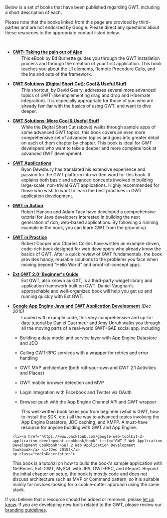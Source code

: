   <style>
    ul.toolsList li {
        margin-bottom:1em;
  }

  ul.toolsList li a:visited,
  ul.toolsList li a:link,
  ul.toolsList li a:hover,
  ul.toolsList li a:active,
  ul.toolsList li a:focus {
    font-weight:bold;
  }

  .pay {
   color: #008000;
  }

   ul.toolsList li p.toolsDescription {
     margin-left:2em;
     margin-top:3px;
   }
   #body {
     max-width:700px;
   }
   </style>


<p>Below is a set of books that have been published regarding GWT, including a short description of each.</p>

<p>Please note that the books linked from this page are provided by third-parties and are not endorsed by Google. Please direct any questions about these resources to the appropriate contact listed below.</p>
<br/>
<ul class="toolsList">
  <li>
      <a href="http://www.pragmaticprogrammer.com/titles/ebgwt/" title="GWT: Taking the pain out of Ajax">GWT: Taking the pain out of Ajax</a>
        <p class="toolsDescription"> This eBook by Ed Burnette guides
      you through the GWT installation process and through the creation of your
            first application.  This book teaches you about the UI elements, Remote
          Procedure Calls, and the ins and outs of the framework.</p>
    </li>
    <li>
      <a href="http://www.informit.com/store/product.aspx?isbn=0131584650" title="GWT Solutions (Digital Short Cut): Cool & Useful Stuff">GWT Solutions (Digital Short Cut): Cool & Useful Stuff</a>
        <p class="toolsDescription">This shortcut, by David Geary, addresses several more advanced topics of GWT (like implementing drag and drop and Hibernate integration). It is especially appropriate for those of you who are already familiar with the basics of using GWT, and want to dive deeper.</p>
    </li>
    <li>
      <a href="http://www.informit.com/store/product.aspx?isbn=013234534X" title="GWT Solutions: More Cool & Useful Stuff">GWT Solutions: More Cool & Useful Stuff</a>
        <p class="toolsDescription">While the Digital Short Cut (above) walks through sample apps of some advanced GWT topics, this book covers an even more comprehensive set of advanced topics and goes into greater detail on each of them chapter by chapter. This book is ideal for GWT developers who want to take a deeper and more complete look at advanced GWT development.</p>
    </li>
    <li>
      <a href="http://www.informit.com/store/product.aspx?isbn=0321501969" title="GWT Applications">GWT Applications</a>
        <p class="toolsDescription">Ryan Dewsbury has translated his extensive experience and passion for the GWT platform into written word for this book. It explains both basic and advanced concepts involved in building large-scale, non-trivial GWT applications. Highly recommended for those who wish to want to learn the best practices in GWT application development.</p>
    </li>
    <li><a href="http://www.manning.com/hanson/" title="GWT in Action">GWT in Action</a>
    <p class="toolsDescription">Robert Hanson and Adam Tacy have developed a comprehensive tutorial for Java developers interested in building the next generation of rich, web-based applications. By following a running example in the book, you can learn GWT from the ground up.</p>
    </li>
    <li><a href="http://www.manning.com/cooper/" title="GWT in Practice">GWT in Practice</a>
    <p class="toolsDescription">Robert Cooper and Charles Collins have written an example-driven, code-rich book designed for web developers who already know the basics of GWT. After a quick review of GWT fundamentals, the book provides handy, reusable solutions to the problems you face when moving beyond &quot;Hello World&quot; and proof-of-concept apps.</p>
    </li>
    <li><a href="https://www.packtpub.com/ext-gwt-2-0-beginners-guide/book" title="Ext GWT 2.0: Beginner's Guide">Ext GWT 2.0: Beginner's Guide</a>
    <p class="toolsDescription">Ext GWT, also known as GXT, is a third-party widget library and application framework built on GWT. Daniel Vaughan's approachable and well-organized book will help you get up and running quickly with Ext GWT.</p>
    </li>
    <li><a href="https://www.packtpub.com/google-app-engine-java-and-gwt-application-development/book" title="Google App Engine Java and GWT Application Development">Google App Engine Java and GWT Application Development</a> <i>(Dec 2010)</i>
    <p class="toolsDescription">
Loaded with example code, this very comprehensive and up-to-date tutorial by Daniel Guermeur and Amy Unruh walks you through all the moving parts of a real-world GWT+GAE social app, including</p>
    <ul>
    <li>Building a data model and service layer with App Engine Datastore and JDO</li>
    <li>Calling GWT-RPC services with a wrapper for retries and error handling</li>
    <li>GWT MVP architecture (both roll-your-own and GWT 2.1 Activities and Places)</li>
    <li>GWT mobile browser detection and MVP</li>
    <li>Login integration with Facebook and Twitter via OAuth</li>
    <li>Browser push with the App Engine Channel API and GWT wrapper</li>
    </ul>
    <p class="toolsDescription">This well-written book takes you from beginner (what is GWT, how to install the SDK, etc.) all the way to advanced topics involving the App Engine Datastore, JDO caching, and XMPP. A must-have resource for anyone building with GWT and App Engine.


    <li><a href="https://www.packtpub.com/google-web-toolkit-2-application-development-cookbook/book" title="GWT 2 Web Application Development Cookbook">GWT 2 Web Application Development Cookbook</a> <i>(Dec 2010)</i>
    <p class="toolsDescription">
This book is a tutorial on how to build the book's sample application with NetBeans, Ext-GWT, MySQL with JPA, GWT-RPC, and iReport. Beyond the initial chapter on setup, the book is mostly code and does not discuss architecture such as MVP or Command pattern, so it is suitable mainly for novices looking for a cookie-cutter approach using the same stack.
    </p>
    </li>
</ul>

<p>If you believe that a resource should be added or removed, please <a href="mailto:gwt-third-party@google.com">let us know</a>. If you are developing new tools related to the GWT, please review our <a href="http://www.google.com/permissions/guidelines.html">branding guidelines</a>.</p>


